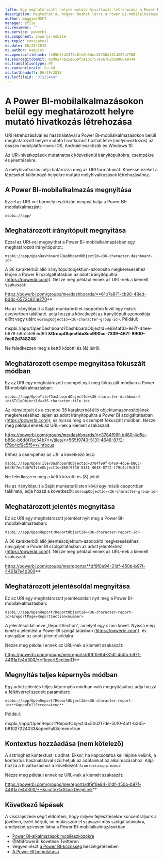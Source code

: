 ```yaml
---
title: Egy meghatározott helyre mutató hivatkozás létrehozása a Power BI-mobilalkalmazásokban
description: Megtudhatja, hogyan hozhat létre a Power BI-mobilalkalmazásban meghatározott irányítópultra, csempére vagy jelentésre mutató mélyhivatkozást URI használatával.
author: maggiesMSFT
manager: kfile
ms.reviewer: ''
ms.service: powerbi
ms.component: powerbi-mobile
ms.topic: conceptual
ms.date: 06/28/2018
ms.author: maggies
ms.openlocfilehash: fb05b6fd2378c8fe2b6dec35250df31d227b7760
ms.sourcegitcommit: e8d924ca25e060f2e1bc753e8e762b88066a0344
ms.translationtype: HT
ms.contentlocale: hu-HU
ms.lasthandoff: 06/29/2018
ms.locfileid: "37135444"
---
```

# <a name="create-a-link-to-a-specific-location-in-the-power-bi-mobile-apps"></a>A Power BI-mobilalkalmazásokon belül egy meghatározott helyre mutató hivatkozás létrehozása
URI létrehozásával és használatával a Power BI-mobilalkalmazásokon belüli meghatározott helyre mutató hivatkozást hozhat létre (*mélyhivaktozás*) az összes mobilplatformon: iOS, Android-eszközök és Windows 10.

Az URI-hivatkozások mutathatnak közvetlenül irányítópultokra, csempékre és jelentésekre.

A mélyhivatkozás célja határozza meg az URI formátumát. Kövesse ezeket a lépéseket különböző helyekre mutató mélyhivatkozások létrehozásához. 

## <a name="open-the-power-bi-mobile-app"></a>A Power BI-mobilalkalmazás megnyitása
Ezzel az URI-vel bármely eszközön megnyithatja a Power BI-mobilalkalmazást:

    mspbi://app/


## <a name="open-to-a-specific-dashboard"></a>Meghatározott irányítópult megnyitása
Ezzel az URI-vel megnyithat a Power BI-mobilalkalmazásban egy meghatározott irányítópultot:

    mspbi://app/OpenDashboard?DashboardObjectId=<36-character-dashboard-id>

A 36 karakterből álló irányítópultobjektum-azonosító megkereséséhez lépjen a Power BI szolgáltatásban az adott irányítópultra (https://powerbi.com)). Nézze meg például ennek az URL-nek a kiemelt szakaszát:

https://powerbi.com/groups/me/dashboards/**61b7e871-cb98-48ed-bddc-6572c921e270**

Ha az irányítópult a Saját munkaterület csoporton kívül egy másik csoportban található, adja hozzá a következőt az irányítópult azonosítója előtt vagy után: `&GroupObjectId=<36-character-group-id>`. Például: 

mspbi://app/OpenDashboard?DashboardObjectId=e684af3a-9e7f-44ee-b679-b9a1c59b5d60 **&GroupObjectId=8cc900cc-7339-467f-8900-fec82d748248**

Ne feledkezzen meg a kettő közötti és (&) jelről.

## <a name="open-to-a-specific-tile-in-focus"></a>Meghatározott csempe megnyitása fókuszált módban
Ez az URI egy meghatározott csempét nyit meg fókuszált módban a Power BI-mobilalkalmazásban:

    mspbi://app/OpenTile?DashboardObjectId=<36-character-dashboard-id>&TileObjectId=<36-character-tile-id>

Az irányítópult és a csempe 36 karakterből álló objektumazonosítójának megkereséséhez lépjen az adott irányítópultra a Power BI szolgáltatásban (https://powerbi.com)), és nyissa meg a csempét fókuszált módban. Nézze meg például ennek az URL-nek a kiemelt szakaszait:

https://powerbi.com/groups/me/dashboards/**3784f99f-b460-4d5e-b86c-b6d8f7ec54b7**/tiles/**565f9740-5131-4648-87f2-f79c4cf9c5f5**/infocus

Ehhez a csempéhez az URI a következő lesz:

    mspbi://app/OpenTile?DashboardObjectId=3784f99f-b460-4d5e-b86c-b6d8f7ec54b7&TileObjectId=565f9740-5131-4648-87f2-f79c4cf9c5f5

Ne feledkezzen meg a kettő közötti és (&) jelről.

Ha az irányítópult a Saját munkaterületen kívül egy másik csoportban található, adja hozzá a következőt: `&GroupObjectId=<36-character-group-id>`

## <a name="open-to-a-specific-report"></a>Meghatározott jelentés megnyitása
Ez az URI egy meghatározott jelentést nyit meg a Power BI-mobilalkalmazásban:

    mspbi://app/OpenReport?ReportObjectId=<36-character-report-id>

A 36 karakterből álló jelentésobjektum-azonosító megkereséséhez navigáljon a Power BI szolgáltatásban az adott jelentéshez (https://powerbi.com)). Nézze meg például ennek az URL-nek a kiemelt szakaszát:

https://powerbi.com/groups/me/reports/**df9f0e94-31df-450b-b97f-4461a7e4d300**

## <a name="open-to-a-specific-report-page"></a>Meghatározott jelentésoldal megnyitása
Ez az URI egy meghatározott jelentésoldalt nyit meg a Power BI-mobilalkalmazásban:

    mspbi://app/OpenReport?ReportObjectId=<36-character-report-id>&reportPage=ReportSection<number>

A jelentésoldal neve „ReportSection”, amelyet egy szám követ. Nyissa meg ismét a jelentést a Power BI szolgáltatásban (https://powerbi.com)), és navigáljon az adott jelentésoldalra. 

Nézze meg például ennek az URL-nek a kiemelt szakaszát:

https://powerbi.com/groups/me/reports/df9f0e94-31df-450b-b97f-4461a7e4d300/**ReportSection11**

## <a name="open-in-full-screen-mode"></a>Megnyitás teljes képernyős módban
Egy adott jelentés teljes képernyős módban való megnyitásához adja hozzá a félkövérrel szedett paramétert:

    mspbi://app/OpenReport?ReportObjectId=<36-character-report-id>**&openFullScreen=true**

Például: 

mspbi://app/OpenReport?ReportObjectId=500217de-50f0-4af1-b345-b81027224033&openFullScreen=true

## <a name="add-context-optional"></a>Kontextus hozzáadása (nem kötelező)
A sztringhez kontextust is adhat. Ekkor, ha kapcsolatba kell lépnie velünk, a kontextus használatával szűrhetjük az adatainkat az alkalmazásához. Adja hozzá a hivatkozáshoz a következőt: `&context=<app-name>`

Nézze meg például ennek az URL-nek a kiemelt szakaszát: 

https://powerbi.com/groups/me/reports/df9f0e94-31df-450b-b97f-4461a7e4d300/**&context=SlackDeepLink**

## <a name="next-steps"></a>Következő lépések
A visszajelzése segít eldönteni, hogy milyen fejlesztésekre koncentráljunk a jövőben, ezért kérjük, ne mulasszon el szavazni más szolgáltatásokra, amelyeket szívesen látna a Power BI-mobilalkalmazásokban. 

* [Power BI-alkalmazások mobileszközökre](mobile-apps-for-mobile-devices.md)
* @MSPowerBI követése Twitteren
* Vegyen részt [a Power BI-közösség](http://community.powerbi.com/) beszélgetéseiben
* [A Power BI bemutatása](power-bi-overview.md)

